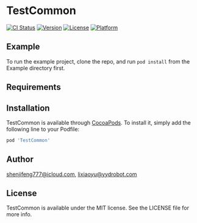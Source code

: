 # TestCommon

[![CI Status](http://img.shields.io/travis/shenjifeng777@icloud.com/TestCommon.svg?style=flat)](https://travis-ci.org/shenjifeng777@icloud.com/TestCommon)
[![Version](https://img.shields.io/cocoapods/v/TestCommon.svg?style=flat)](http://cocoapods.org/pods/TestCommon)
[![License](https://img.shields.io/cocoapods/l/TestCommon.svg?style=flat)](http://cocoapods.org/pods/TestCommon)
[![Platform](https://img.shields.io/cocoapods/p/TestCommon.svg?style=flat)](http://cocoapods.org/pods/TestCommon)

## Example

To run the example project, clone the repo, and run `pod install` from the Example directory first.

## Requirements

## Installation

TestCommon is available through [CocoaPods](http://cocoapods.org). To install
it, simply add the following line to your Podfile:

```ruby
pod 'TestCommon'
```

## Author

shenjifeng777@icloud.com, lixiaoyu@yydrobot.com

## License

TestCommon is available under the MIT license. See the LICENSE file for more info.
